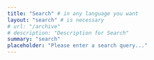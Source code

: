 ```yaml
---
title: "Search" # in any language you want
layout: "search" # is necessary
# url: "/archive"
# description: "Description for Search"
summary: "search"
placeholder: "Please enter a search query..."
---
```

